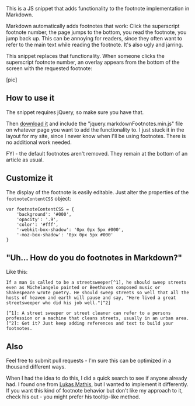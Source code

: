 This is a JS snippet that adds functionality to the footnote implementation in Markdown.

Markdown automatically adds footnotes that work: Click the superscript footnote number, the page jumps to the bottom, you read the footnote, you jump back up. This can be annoying for readers, since they often want to refer to the main text while reading the footnote. It's also ugly and jarring.

This snippet replaces that functionality. When someone clicks the superscript footnote number, an overlay appears from the bottom of the screen with the requested footnote:

[pic]

## How to use it
The snippet requires jQuery, so make sure you have that.

Then [download it](https://github.com/sumeetjain/jQuery-Markdown-Footnotes/zipball/master) and include the "jquery.markdownFootnotes.min.js" file on whatever page you want to add the functionality to. I just stuck it in the layout for my site, since I never know when I'll be using footnotes. There is no additional work needed.

FYI - the default footnotes aren't removed. They remain at the bottom of an article as usual.

## Customize it
The display of the footnote is easily editable. Just alter the properties of the `footnoteContentCSS` object:

	var footnoteContentCSS = {
		'background': '#000',
		'opacity': '.9',
		'color': '#fff',
		'-webkit-box-shadow': '0px 0px 5px #000',
		'-moz-box-shadow': '0px 0px 5px #000'
	}
	
## "Uh... How do you do footnotes in Markdown?"
Like this:

	If a man is called to be a streetsweeper[^1], he should sweep streets even as Michelangelo painted or Beethoven composed music or Shakespeare wrote poetry. He should sweep streets so well that all the hosts of heaven and earth will pause and say, "Here lived a great streetsweeper who did his job well."[^2]

	[^1]: A street sweeper or street cleaner can refer to a persons profession or a machine that cleans streets, usually in an urban area.
	[^2]: Get it? Just keep adding references and text to build your footnotes.

## Also
Feel free to submit pull requests - I'm sure this can be optimized in a thousand different ways.

When I had the idea to do this, I did a quick search to see if anyone already had. I found one from [Lukas Mathis](http://ignorethecode.net/blog/2010/04/20/footnotes/), but I wanted to implement it differently. If you want this kind of footnote behavior but don't like my approach to it, check his out - you might prefer his tooltip-like method.